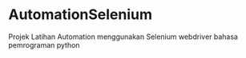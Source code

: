 # AutomationSelenium

Projek Latihan Automation menggunakan Selenium webdriver bahasa pemrograman python
